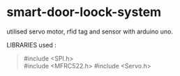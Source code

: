 # smart-door-loock-system
utilised servo motor, rfid tag and sensor with arduino uno.


  LIBRARIES used :
   >#include <SPI.h>  
   >#include <MFRC522.h> 
   >#include <Servo.h>
